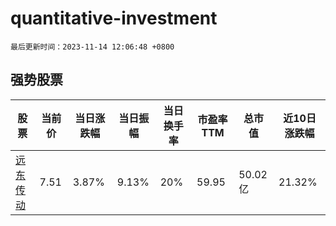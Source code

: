 # quantitative-investment

`最后更新时间：2023-11-14 12:06:48 +0800`

## 强势股票

|股票|当前价|当日涨跌幅|当日振幅|当日换手率|市盈率TTM|总市值|近10日涨跌幅|
|----|----|----|----|----|----|----|----|
|[远东传动](https://xueqiu.com/S/SZ002406)|7.51|3.87%|9.13%|20%|59.95|50.02亿|21.32%|
